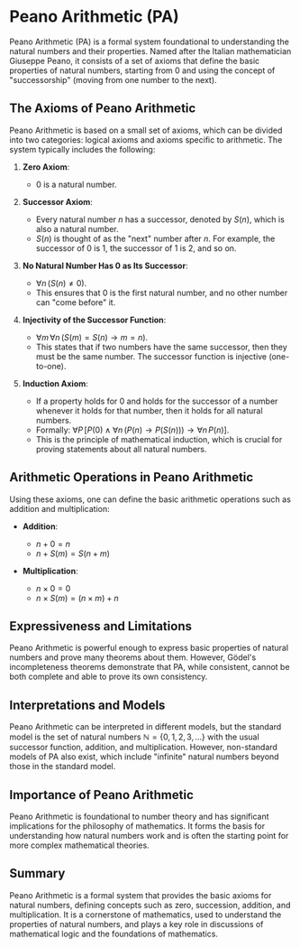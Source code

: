 # Peano Arithmetic (PA)

Peano Arithmetic (PA) is a formal system foundational to understanding the natural numbers and their properties. Named after the Italian mathematician Giuseppe Peano, it consists of a set of axioms that define the basic properties of natural numbers, starting from $0$ and using the concept of "successorship" (moving from one number to the next).

## The Axioms of Peano Arithmetic

Peano Arithmetic is based on a small set of axioms, which can be divided into two categories: logical axioms and axioms specific to arithmetic. The system typically includes the following:

1. **Zero Axiom**:
   - $0$ is a natural number.

2. **Successor Axiom**:
   - Every natural number $n$ has a successor, denoted by $S(n)$, which is also a natural number.
   - $S(n)$ is thought of as the "next" number after $n$. For example, the successor of $0$ is $1$, the successor of $1$ is $2$, and so on.

3. **No Natural Number Has $0$ as Its Successor**:
   - $\forall n \, (S(n) \neq 0)$.
   - This ensures that $0$ is the first natural number, and no other number can "come before" it.

4. **Injectivity of the Successor Function**:
   - $\forall m \, \forall n \, (S(m) = S(n) \rightarrow m = n)$.
   - This states that if two numbers have the same successor, then they must be the same number. The successor function is injective (one-to-one).

5. **Induction Axiom**:
   - If a property holds for $0$ and holds for the successor of a number whenever it holds for that number, then it holds for all natural numbers.
   - Formally: $\forall P \, [P(0) \land \forall n \, (P(n) \rightarrow P(S(n))) \rightarrow \forall n \, P(n)]$.
   - This is the principle of mathematical induction, which is crucial for proving statements about all natural numbers.

## Arithmetic Operations in Peano Arithmetic

Using these axioms, one can define the basic arithmetic operations such as addition and multiplication:

- **Addition**:
  - $n + 0 = n$
  - $n + S(m) = S(n + m)$

- **Multiplication**:
  - $n \times 0 = 0$
  - $n \times S(m) = (n \times m) + n$

## Expressiveness and Limitations

Peano Arithmetic is powerful enough to express basic properties of natural numbers and prove many theorems about them. However, Gödel's incompleteness theorems demonstrate that PA, while consistent, cannot be both complete and able to prove its own consistency.

## Interpretations and Models

Peano Arithmetic can be interpreted in different models, but the standard model is the set of natural numbers $\mathbb{N} = \{0, 1, 2, 3, \dots\}$ with the usual successor function, addition, and multiplication. However, non-standard models of PA also exist, which include "infinite" natural numbers beyond those in the standard model.

## Importance of Peano Arithmetic

Peano Arithmetic is foundational to number theory and has significant implications for the philosophy of mathematics. It forms the basis for understanding how natural numbers work and is often the starting point for more complex mathematical theories.

## Summary

Peano Arithmetic is a formal system that provides the basic axioms for natural numbers, defining concepts such as zero, succession, addition, and multiplication. It is a cornerstone of mathematics, used to understand the properties of natural numbers, and plays a key role in discussions of mathematical logic and the foundations of mathematics.
